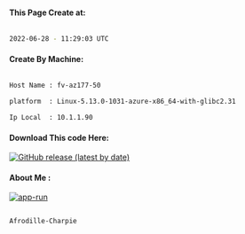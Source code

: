 
   
#### This Page Create at:

```bash

2022-06-28 - 11:29:03 UTC

```

#### Create By Machine:

```bash

Host Name : fv-az177-50

platform  : Linux-5.13.0-1031-azure-x86_64-with-glibc2.31

Ip Local  : 10.1.1.90

```
#### Download This code Here:

[![GitHub release (latest by date)](https://img.shields.io/github/v/release/Afrodille-Charpie/App-Run-1?style=for-the-badge&label=Download)](https://github.com/Afrodille-Charpie/App-Run-1/releases) 

</p> 

#### About Me :

[![app-run](https://github.com/Afrodille-Charpie/App-Run-1/actions/workflows/app-run.yml/badge.svg)](https://github.com/Afrodille-Charpie/App-Run-1/actions/workflows/app-run.yml)

```bash

Afrodille-Charpie

```

